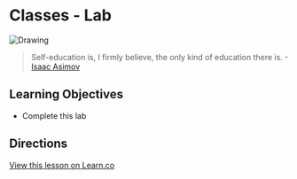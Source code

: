# Classes - Lab

![Drawing](http://i.imgur.com/itrJlyZ.jpg?1)  

> Self-education is, I firmly believe, the only kind of education there is. -[Isaac Asimov](https://en.wikipedia.org/wiki/Isaac_Asimov)
 

## Learning Objectives

* Complete this lab

## Directions


<a href='https://learn.co/lessons/Classes-Lab' data-visibility='hidden'>View this lesson on Learn.co</a>
